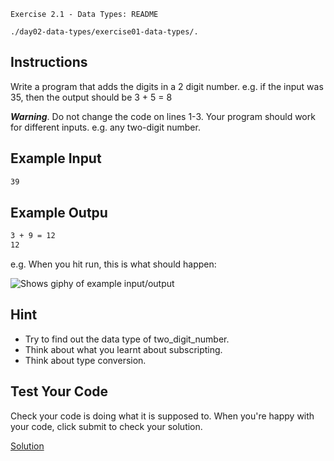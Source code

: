 `Exercise 2.1 - Data Types: README`

`./day02-data-types/exercise01-data-types/.`

## Instructions

Write a program that adds the digits in a 2 digit number. e.g. if the input was 35, then the output should be 3 + 5 = 8

***Warning***. Do not change the code on lines 1-3. Your program should work for different inputs. e.g. any two-digit number.

## Example Input
```sh
39
```

## Example Outpu
```sh
3 + 9 = 12
12
```
e.g. When you hit run, this is what should happen:

<picture>
  <img alt="Shows giphy of example input/output" src="https://cdn.fs.teachablecdn.com/iyJTPDDRRJCB1gmdVQMS">
</picture>

## Hint

- Try to find out the data type of two_digit_number.
- Think about what you learnt about subscripting.
- Think about type conversion.

## Test Your Code

Check your code is doing what it is supposed to. When you're happy with your code, click submit to check your solution.

[Solution](https://repl.it/@appbrewery/day-2-1-solution)
